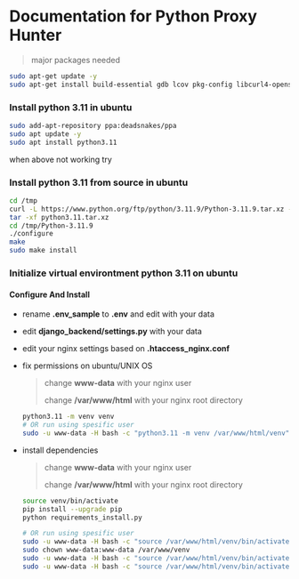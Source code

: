 # Documentation for Python Proxy Hunter

> major packages needed

```bash
sudo apt-get update -y
sudo apt-get install build-essential gdb lcov pkg-config libcurl4-openssl-dev libbz2-dev libffi-dev libgdbm-dev libgdbm-compat-dev liblzma-dev libncurses5-dev libreadline6-dev libsqlite3-dev libssl-dev curl lzma tk-dev uuid-dev zlib1g-dev software-properties-common -y
```

### Install python 3.11 in ubuntu

```bash
sudo add-apt-repository ppa:deadsnakes/ppa
sudo apt update -y
sudo apt install python3.11
```

when above not working try

### Install python 3.11 from source in ubuntu

```bash
cd /tmp
curl -L https://www.python.org/ftp/python/3.11.9/Python-3.11.9.tar.xz -o python3.11.tar.xz
tar -xf python3.11.tar.xz
cd /tmp/Python-3.11.9
./configure
make
sudo make install
```

### Initialize virtual environtment python 3.11 on ubuntu

#### Configure And Install

- rename **.env_sample** to **.env** and edit with your data
- edit **django_backend/settings.py** with your data
- edit your nginx settings based on **.htaccess_nginx.conf**
- fix permissions on ubuntu/UNIX OS
  > change **www-data** with your nginx user
  >
  > change **/var/www/html** with your nginx root directory

  ```bash
  python3.11 -m venv venv
  # OR run using spesific user
  sudo -u www-data -H bash -c "python3.11 -m venv /var/www/html/venv"
  ```
- install dependencies
  > change **www-data** with your nginx user
  >
  > change **/var/www/html** with your nginx root directory

  ```bash
  source venv/bin/activate
  pip install --upgrade pip
  python requirements_install.py

  # OR run using spesific user
  sudo -u www-data -H bash -c "source /var/www/html/venv/bin/activate && bash"
  sudo chown www-data:www-data /var/www/venv
  sudo -u www-data -H bash -c "source /var/www/html/venv/bin/activate && pip install --upgrade pip"
  sudo -u www-data -H bash -c "source /var/www/html/venv/bin/activate && python /var/www/html/requirements_install.py"
  ```


